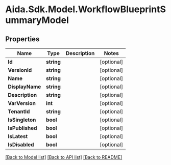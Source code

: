 # Aida.Sdk.Model.WorkflowBlueprintSummaryModel

## Properties

Name | Type | Description | Notes
------------ | ------------- | ------------- | -------------
**Id** | **string** |  | [optional] 
**VersionId** | **string** |  | [optional] 
**Name** | **string** |  | [optional] 
**DisplayName** | **string** |  | [optional] 
**Description** | **string** |  | [optional] 
**VarVersion** | **int** |  | [optional] 
**TenantId** | **string** |  | [optional] 
**IsSingleton** | **bool** |  | [optional] 
**IsPublished** | **bool** |  | [optional] 
**IsLatest** | **bool** |  | [optional] 
**IsDisabled** | **bool** |  | [optional] 

[[Back to Model list]](../README.md#documentation-for-models) [[Back to API list]](../README.md#documentation-for-api-endpoints) [[Back to README]](../README.md)

